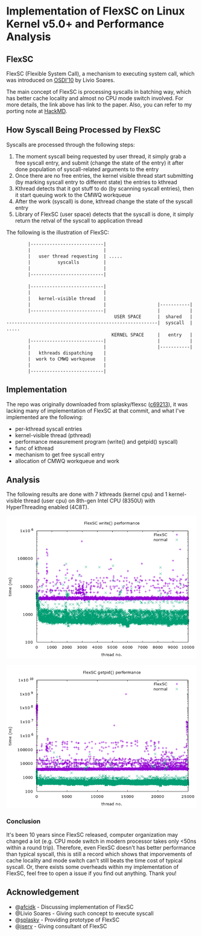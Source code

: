 # Implementation of FlexSC on Linux Kernel v5.0+ and Performance Analysis

## FlexSC
FlexSC (Flexible System Call), a mechanism to executing system call, which was introduced on [OSDI'10](https://www.usenix.org/conference/osdi10/flexsc-flexible-system-call-scheduling-exception-less-system-calls) by Livio Soares.

The main concept of FlexSC is processing syscalls in batching way, which has better cache locality and almost no CPU mode switch involved. For more details, the link above has link to the paper. Also, you can refer to my porting note at [HackMD](https://hackmd.io/@flawless0714/S1Wdf-g0V).

## How Syscall Being Processed by FlexSC
Syscalls are processed through the following steps:

1. The moment syscall being requested by user thread, it simply grab a free syscall entry, and submit (change the state of the entry) it after done population of syscall-related arguments to the entry
2. Once there are no free entries, the kernel visible thread start submitting (by marking syscall entry to different state) the entries to kthread
3. Kthread detects that it got stuff to do (by scanning syscall entries), then it start queuing work to the CMWQ workqueue
4. After the work (syscall) is done, kthread change the state of the syscall entry
5. Library of FlexSC (user space) detects that the syscall is done, it simply return the retval of the syscall to application thread

The following is the illustration of FlexSC:
```
        |---------------------------|
        |                           |
        |   user thread requesting  | .....
        |          syscalls         |
        |                           |
        |---------------------------|

        |---------------------------|
        |                           |
        |   kernel-visible thread   |
        |                           |                   |-----------|
        |---------------------------|                   |           |
                                        USER SPACE      |  shared   |
--------------------------------------------------------|  syscall  | .....
                                       KERNEL SPACE     |   entry   |
        |---------------------------|                   |           |
        |                           |                   |-----------|
        |   kthreads dispatching    |
        |  work to CMWQ workqueue   |
        |                           |
        |---------------------------|
```

## Implementation
The repo was originally downloaded from splasky/flexsc ([c69213](https://github.com/splasky/linux/tree/c69213aabcb1b6046ade5dbacfc95d1d0356ea14)), it was lacking many of implementation of FlexSC at that commit, and what I've implemented are the following:

- per-kthread syscall entries
- kernel-visible thread (pthread)
- performance measurement program (write() and getpid() syscall)
- func of kthread
- mechanism to get free syscall entry
- allocation of CMWQ workqueue and work

## Analysis
The following results are done with 7 kthreads (kernel cpu) and 1 kernel-visible thread (user cpu) on 8th-gen Intel CPU (8350U) with HyperThreading enabled (4C8T).

![Screen](./libflexsc/perf_result/write.png)

![Screen](./libflexsc/perf_result/getpid.png)
### Conclusion
It's been 10 years since FlexSC released, computer organization may changed a lot (e.g. CPU mode switch in modern processor takes only <50ns within a round trip). Therefore, even FlexSC doesn't has better performance than typical syscall, this is still a record which shows that imporvements of cache locality and mode switch can't still beats the time cost of typical syscall. Or, there exists some overheads within my implementation of FlexSC, feel free to open a issue if you find out anything. Thank you!

## Acknowledgement
- @[afcidk](https://github.com/afcidk) - Discussing implementation of FlexSC
- @Livio Soares - Giving such concept to execute syscall
- @[splasky](https://github.com/splasky) - Providing prototype of FlexSC
- @[jserv](https://github.com/jserv) - Giving consultant of FlexSC
